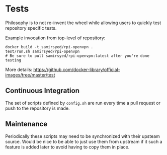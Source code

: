 # Tests

Philosophy is to not re-invent the wheel while allowing users to quickly test repository specific tests.

Example invocation from top-level of repository:

    docker build -t samirsyed/rpi-openvpn .
    test/run.sh samirsyed/rpi-openvpn
    # Be sure to pull samirsyed/rpi-openvpn:latest after you're done testing

More details: https://github.com/docker-library/official-images/tree/master/test

## Continuous Integration

The set of scripts defined by `config.sh` are run every time a pull request or push to the repository is made.

## Maintenance

Periodically these scripts may need to be synchronized with their upsteam source.  Would be nice to be able to just use them from upstream if it such a feature is added later to avoid having to copy them in place.

